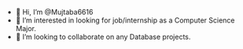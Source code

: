 - 👋 Hi, I’m @Mujtaba6616
- 👀 I’m interested in looking for job/internship as a Computer Science Major.
- 💞️ I’m looking to collaborate on any Database projects.
  
  

<!---
Mujtaba6616/Mujtaba6616 is a ✨ special ✨ repository because its `README.md` (this file) appears on your GitHub profile.
You can click the Preview link to take a look at your changes.
--->

